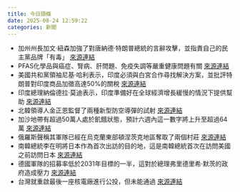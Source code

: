 ```yaml
---
title: 今日頭條
date: 2025-08-24 12:59:22
categories: 新聞            
---
```

- 加州州長加文·紐森加強了對唐納德·特朗普總統的言辭攻擊，並指責自己的民主黨品牌「有毒」 [來源連結](https://www.theguardian.com/us-news/2025/aug/24/no-holds-barred-fight-californias-governor-takes-off-his-gloves-to-punch-back-at-trump)
- PFAS化學品與癌症、腎病、肝問題、免疫失調等嚴重健康問題有關 [來源連結](https://www.theguardian.com/society/2025/aug/24/pfas-exposure-miscarriages)
- 美國共和黨領袖尼基·哈利表示，印度必須與白宮合作尋找解決方案，並批評特朗普對印度商品加徵高達50%的關稅 [來源連結](https://www.thehindu.com/news/international/nikki-haley-asks-india-to-take-trumps-view-on-russian-oil-seriously/article69971191.ece)
- 印度總理納倫德拉·莫迪表示，印度準備好在全球經濟增長緩慢的情況下提供幫助 [來源連結](https://www.thehindu.com/news/national/india-in-position-to-help-lift-the-world-out-of-slow-growth-pm-modi/article69970751.ece)
- 北韓領導人金正恩監督了兩種新型防空導彈的試射 [來源連結](https://www.japantimes.co.jp/news/2025/08/24/asia-pacific/north-korea-air-defense-missiles/)
- 加沙地帶有超過50萬人處於飢餓狀態，預計六週內這一數字將上升至超過64萬 [來源連結](https://www.theguardian.com/world/2025/aug/24/gaza-famine-declaration-israel-humanitarian-duty-analysis)
- 俄羅斯聲稱其軍隊已經在烏克蘭東部頓涅茨克地區奪取了兩個村莊 [來源連結](https://www.theguardian.com/world/2025/aug/24/ukraine-war-briefing-russia-claims-capture-of-two-more-villages-in-push-towards-key-military-hub)
- 南韓總統李在明將日本作為首次出訪的目的地，這是南韓總統首次在訪問美國之前訪問日本 [來源連結](https://www.japantimes.co.jp/news/2025/08/24/japan/politics/south-korea-japan-ishiba-lee-summit/)
- 德國軍隊的招募率低於2031年目標的一半，這對於總理弗里德里希·默茨的政府造成壓力 [來源連結](https://www.japantimes.co.jp/news/2025/08/24/world/germany-military-conscription/)
- 台灣就重啟最後一座核電廠進行公投，但未能通過 [來源連結](https://www.theguardian.com/world/2025/aug/24/taiwan-referendum-on-reopening-last-nuclear-plant-fails)



